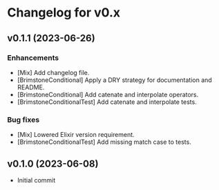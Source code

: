 # Changelog for v0.x

## v0.1.1 (2023-06-26)

### Enhancements

  * [Mix] Add changelog file.
  * [BrimstoneConditional] Apply a DRY strategy for documentation and README.
  * [BrimstoneConditional] Add catenate and interpolate operators.
  * [BrimstoneConditionalTest] Add catenate and interpolate tests.

### Bug fixes

  * [Mix] Lowered Elixir version requirement.
  * [BrimstoneConditionalTest] Add missing match case to tests.

## v0.1.0 (2023-06-08)

  * Initial commit
